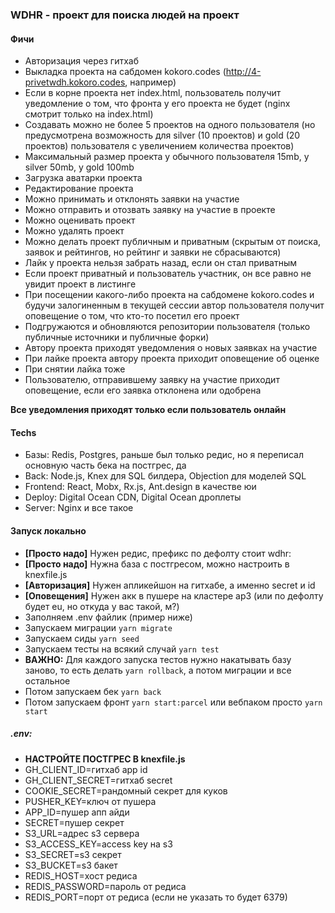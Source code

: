 ### WDHR - проект для поиска людей на проект

#### Фичи

* Авторизация через гитхаб
* Выкладка проекта на сабдомен kokoro.codes (http://4-privetwdh.kokoro.codes, например)
* Если в корне проекта нет index.html, пользователь получит уведомление о том, что фронта у его проекта не будет (nginx смотрит только на index.html)
* Создавать можно не более 5 проектов на одного пользователя (но предусмотрена возможность для silver (10 проектов) и gold (20 проектов) пользователя с увеличением количества проектов)
* Максимальный размер проекта у обычного пользователя 15mb, у silver 50mb, у gold 100mb
* Загрузка аватарки проекта
* Редактирование проекта
* Можно принимать и отклонять заявки на участие
* Можно отправить и отозвать заявку на участие в проекте
* Можно оценивать проект
* Можно удалять проект
* Можно делать проект публичным и приватным (скрытым от поиска, заявок и рейтингов, но рейтинг и заявки не сбрасываются)
* Лайк у проекта нельзя забрать назад, если он стал приватным
* Если проект приватный и пользователь участник, он все равно не увидит проект в листинге
* При посещении какого-либо проекта на сабдомене kokoro.codes и будучи залогиненным в текущей сессии автор пользователя получит оповещение о том, что кто-то посетил его проект
* Подгружаются и обновляются репозитории пользователя (только публичные источники и публичные форки)
* Автору проекта приходят уведомления о новых заявках на участие
* При лайке проекта автору проекта приходит оповещение об оценке
* При снятии лайка тоже
* Пользователю, отправившему заявку на участие приходит оповещение, если его заявка отклонена или одобрена


**Все уведомления приходят только если пользователь онлайн**

#### Techs

* Базы: Redis, Postgres, раньше был только редис, но я переписал основную часть бека на постгрес, да
* Back: Node.js, Knex для SQL билдера, Objection для моделей SQL
* Frontend: React, Mobx, Rx.js, Ant.design в качестве юи
* Deploy: Digital Ocean CDN, Digital Ocean дроплеты
* Server: Nginx и все такое

#### Запуск локально

* **[Просто надо]** Нужен редис, префикс по дефолту стоит wdhr:
* **[Просто надо]** Нужна база с постгресом, можно настроить в knexfile.js
* **[Авторизация]** Нужен апликейшон на гитхабе, а именно secret и id
* **[Оповещения]** Нужен акк в пушере на кластере ap3 (или по дефолту будет eu, но откуда у вас такой, м?)
* Заполняем .env файлик (пример ниже)
* Запускаем миграции `yarn migrate`
* Запускаем сиды `yarn seed`
* Запускаем тесты на всякий случай `yarn test`
* **ВАЖНО:** Для каждого запуска тестов нужно накатывать базу заново, то есть делать `yarn rollback`, а потом миграции и все остальное
* Потом запускаем бек `yarn back`
* Потом запускаем фронт `yarn start:parcel` или вебпаком просто `yarn start`

##### .env:
* **НАСТРОЙТЕ ПОСТГРЕС В knexfile.js**
* GH_CLIENT_ID=гитхаб app id
* GH_CLIENT_SECRET=гитхаб secret
* COOKIE_SECRET=рандомный секрет для куков
* PUSHER_KEY=ключ от пушера
* APP_ID=пушер апп айди
* SECRET=пушер секрет
* S3_URL=адрес s3 сервера
* S3_ACCESS_KEY=access key на s3
* S3_SECRET=s3 секрет
* S3_BUCKET=s3 бакет
* REDIS_HOST=хост редиса
* REDIS_PASSWORD=пароль от редиса
* REDIS_PORT=порт от редиса (если не указать то будет 6379)


